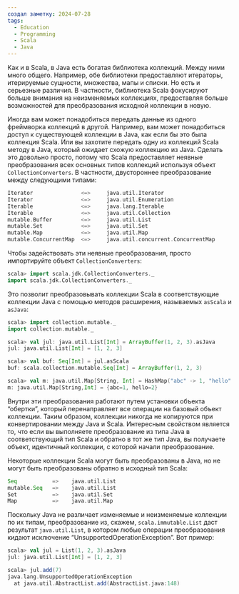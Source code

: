 ```yaml
---
создал заметку: 2024-07-28
tags:
  - Education
  - Programming
  - Scala
  - Java
---
```

Как и в Scala, в Java есть богатая библиотека коллекций. Между ними много общего. Например, обе библиотеки предоставляют итераторы, итерируемые сущности, множества, мапы и списки. Но есть и серьезные различия. В частности, библиотека Scala фокусируют больше внимания на неизменяемых коллекциях, предоставляя больше возможностей для преобразования исходной коллекции в новую.

Иногда вам может понадобиться передать данные из одного фреймворка коллекций в другой. Например, вам может понадобиться доступ к существующей коллекции в Java, как если бы это была коллекция Scala. Или вы захотите передать одну из коллекций Scala методу в Java, который ожидает схожую коллекцию из Java. Сделать это довольно просто, потому что Scala предоставляет неявные преобразования всех основных типов коллекций используя объект `CollectionConverters`. В частности, двустороннее преобразование между следующими типами:
```scala
Iterator               <=>     java.util.Iterator
Iterator               <=>     java.util.Enumeration
Iterable               <=>     java.lang.Iterable
Iterable               <=>     java.util.Collection
mutable.Buffer         <=>     java.util.List
mutable.Set            <=>     java.util.Set
mutable.Map            <=>     java.util.Map
mutable.ConcurrentMap  <=>     java.util.concurrent.ConcurrentMap
```
Чтобы задействовать эти неявные преобразования, просто импортируйте объект `CollectionConverters`:
```scala
scala> import scala.jdk.CollectionConverters._
import scala.jdk.CollectionConverters._
```
Это позволит преобразовывать коллекции Scala в соответствующие коллекции Java с помощью методов расширения, называемых `asScala` и `asJava`:
```scala
scala> import collection.mutable._
import collection.mutable._

scala> val jul: java.util.List[Int] = ArrayBuffer(1, 2, 3).asJava
jul: java.util.List[Int] = [1, 2, 3]

scala> val buf: Seq[Int] = jul.asScala
buf: scala.collection.mutable.Seq[Int] = ArrayBuffer(1, 2, 3)

scala> val m: java.util.Map[String, Int] = HashMap("abc" -> 1, "hello" -> 2).asJava
m: java.util.Map[String,Int] = {abc=1, hello=2}
```
Внутри эти преобразования работают путем установки объекта “обертки”, который перенаправляет все операции на базовый объект коллекции. Таким образом, коллекции никогда не копируются при конвертировании между Java и Scala. Интересным свойством является то, что если вы выполняете преобразование из типа Java в соответствующий тип Scala и обратно в тот же тип Java, вы получаете объект, идентичный коллекции, с которой начали преобразование.

Некоторые коллекции Scala могут быть преобразованы в Java, но не могут быть преобразованы обратно в исходный тип Scala:
```scala
Seq           =>    java.util.List
mutable.Seq   =>    java.util.List
Set           =>    java.util.Set
Map           =>    java.util.Map
```
Поскольку Java не различает изменяемые и неизменяемые коллекции по их типам, преобразование из, скажем, `scala.immutable.List` даст результат `java.util.List`, в котором любые операции преобразования кидают исключение “UnsupportedOperationException”. Вот пример:
```scala
scala> val jul = List(1, 2, 3).asJava
jul: java.util.List[Int] = [1, 2, 3]

scala> jul.add(7)
java.lang.UnsupportedOperationException
  at java.util.AbstractList.add(AbstractList.java:148)
```